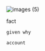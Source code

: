 ![images (5)](https://github.com/user-attachments/assets/0ae486ea-d596-4991-b4dd-976a0890bb92)

fact

    given why 

    account
